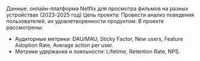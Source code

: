 Данные: онлайн-платформа Netflix для просмотра фильмов на разных устройствах (2023-2025 год)
Цель проекта: Провести анализ поведения пользователей, их удовлетворенности продуктом. 
В проекте рассмотрены: 
  - Аудиторные метрики: DAU/MAU, Sticky Factor, New users, Feature Adoption Rate, Average action per user.
  - Метрики удержания и лояльности: Lifetime, Retention Rate, NPS.

